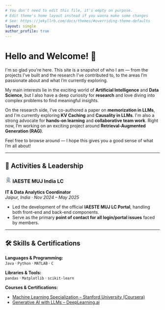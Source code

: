 ```yaml
---
# You don't need to edit this file, it's empty on purpose.
# Edit theme's home layout instead if you wanna make some changes
# See: https://jekyllrb.com/docs/themes/#overriding-theme-defaults
layout: single
author_profile: true
---
```

# Hello and Welcome! 👋

I'm so glad you're here. This site is a snapshot of who I am — from the projects I’ve built and the research I’ve contributed to, to the areas I’m passionate about and what I’m currently exploring.

My main interests lie in the exciting world of **Artificial Intelligence** and **Data Science**, but I also have a deep curiosity for **research** and love diving into complex problems to find meaningful insights. 

On the research side, I’ve co-authored a paper on **memorization in LLMs**, and I'm currently exploring **KV Caching** and **Causality in LLMs**. I'm also a strong advocate for **hands-on learning** and **collaborative team work**. Right now, I’m working on an exciting project around **Retrieval-Augmented Generation (RAG)**.

Feel free to browse around — I hope this gives you a good sense of what I’m all about!

---

## 🌟 Activities & Leadership

### <img src="/assets/images/iaeste.png" alt="IAESTE MUJ" width="20"/> **IAESTE MUJ India LC**  
**IT & Data Analytics Coordinator**  
*Jaipur, India · Nov 2024 – May 2025*  

- Led the development of the official **IAESTE MUJ LC Portal**, handling both front-end and back-end components.  
- Serve as the primary **point of contact for all login/portal issues** faced by members.  

---

## 🛠️ Skills & Certifications

**Languages & Programming:**  
`Java` · `Python` · `MATLAB` · `C`

**Libraries & Tools:**  
`pandas` · `Matplotlib` · `scikit-learn`

**Courses & Certifications:**  
- [Machine Learning Specialization – Stanford University (Coursera)](https://www.deeplearning.ai/courses/machine-learning-specialization/)  
- [Generative AI with LLMs – DeepLearning.ai](https://www.coursera.org/learn/generative-ai-with-llms)

